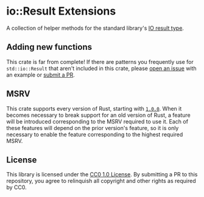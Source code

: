# io::Result Extensions

A collection of helper methods for the standard library's [IO result type](https://doc.rust-lang.org/std/io/type.Result.html).

## Adding new functions

This crate is far from complete!
If there are patterns you frequently use for `std::io::Result` that aren't included in this crate,
please [open an issue](https://github.com/zombiepigdragon/io-result-ext/issues/new) with an example or
[submit a PR](https://github.com/zombiepigdragon/io-result-ext/pulls).

## MSRV

This crate supports every version of Rust, starting with [`1.0.0`](https://doc.rust-lang.org/1.0.0/std/io/type.Result.html).
When it becomes necessary to break support for an old version of Rust,
a feature will be introduced corresponding to the MSRV required to use it.
Each of these features will depend on the prior version's feature,
so it is only necessary to enable the feature corresponding to the highest required MSRV.

## License

This library is licensed under the [CC0 1.0 License](LICENSE).
By submitting a PR to this repository, you agree to relinquish all copyright and other rights as required by CC0.
